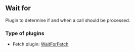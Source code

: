 ## Wait for

Plugin to determine if and when a call should be processed.

### Type of plugins

- Fetch plugin: [WaitForFetch](./wait-for-fetch.ts)
